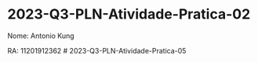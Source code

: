 # 2023-Q3-PLN-Atividade-Pratica-02

<p>Nome: Antonio Kung</p>
RA: 11201912362
# 2023-Q3-PLN-Atividade-Pratica-05
